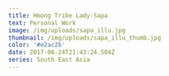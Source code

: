```yaml
---
title: Hmong Tribe Lady-Sapa
text: Personal Work
image: /img/uploads/sapa_illu.jpg
thumbnail: /img/uploads/sapa_illu_thumb.jpg
color: '#e2ac2b'
date: 2017-06-24T21:43:24.504Z
series: South East Asia
---
```




